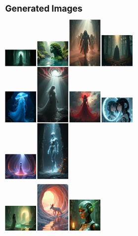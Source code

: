 # Generated Images



<img src="2025_06_19_01.png" width="100"/> <img src="2025_06_19_02.png" width="100"/> <img src="2025_06_19_03.png" width="100"/> <img src="2025_06_19_04.png" width="100"/> <img src="2025_06_19_05.png" width="100"/> <img src="2025_06_19_06.png" width="100"/> <img src="2025_06_19_07.png" width="100"/> <img src="2025_06_19_08.png" width="100"/> <img src="2025_06_19_09.png" width="100"/> <img src="2025_06_19_10.png" width="100"/>

<img src="2025_06_19_11.png" width="100"/> <img src="2025_06_19_12.png" width="100"/> <img src="2025_06_19_13.png" width="100"/>